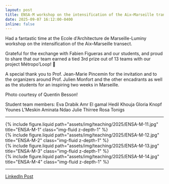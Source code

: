 ```yaml
---
layout: post
title: ENSA-M workshop on the intensification of the Aix–Marseille transect
date: 2025-09-07 16:12:00-0400
inline: false
---
```


Had a fantastic time at the Ecole d'Architecture de Marseille-Luminy workshop on the intensification of the Aix–Marseille transect. 

Grateful for the exchange with Fabien Figueras and our students, and proud to share that our team earned a tied 3rd prize out of 13 teams with our project Métropo’Loop! 🙌

A special thank you to Prof. Jean-Marie Pincemin for the invitation and to the organizers around Prof. Julien Monfort and the other encadrants as well as the students for an inspiring two weeks in Marseille.

Photo courtesy of Quentin Besson!

Student team members: 
Eva Drabik
Amr El gamal
Hedil Khouja
Gloria Knopf 
Younes L'Meskin
Aminata Ndao
Julie Thirree
Rosa Tonigs

---


<div class="row justify-content-sm-center">
    <div class="col-sm-10 mt-3 mt-md-0">
        {% include figure.liquid path="assets/img/teaching/2025/ENSA-M-11.jpg" title="ENSA-M-1" class="img-fluid z-depth-1" %}
    </div>
</div>

<div class="row justify-content-sm-center">
    <div class="col-sm-10 mt-3 mt-md-0">
        {% include figure.liquid path="assets/img/teaching/2025/ENSA-M-12.jpg" title="ENSA-M-2" class="img-fluid z-depth-1" %}
    </div>
</div>

<div class="row justify-content-sm-center">
    <div class="col-sm-10 mt-3 mt-md-0">
        {% include figure.liquid path="assets/img/teaching/2025/ENSA-M-13.jpg" title="ENSA-M-3" class="img-fluid z-depth-1" %}
    </div>
</div>

<div class="row justify-content-sm-center">
    <div class="col-sm-10 mt-3 mt-md-0">
        {% include figure.liquid path="assets/img/teaching/2025/ENSA-M-14.jpg" title="ENSA-M-4" class="img-fluid z-depth-1" %}
    </div>
</div>


---

[LinkedIn Post](https://www.linkedin.com/feed/update/urn:li:activity:7370826522602934272/)
